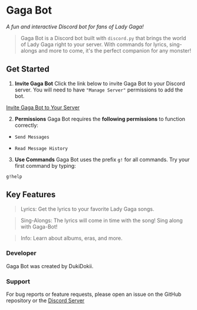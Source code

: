 # Gaga Bot
*A fun and interactive Discord bot for fans of Lady Gaga!*

> Gaga Bot is a Discord bot built with `discord.py` that brings the world of Lady Gaga right to your server. With commands for lyrics, sing-alongs and more to come, it's the perfect companion for any monster!

## Get Started
1. **Invite Gaga Bot**
Click the link below to invite Gaga Bot to your Discord server. You will need to have `"Manage Server"` permissions to add the bot.

[Invite Gaga Bot to Your Server]()

2. **Permissions**
Gaga Bot requires the **following permissions** to function correctly:

- `Send Messages`

- `Read Message History`

3. **Use Commands**
Gaga Bot uses the prefix `g!` for all commands. Try your first command by typing:

```
g!help
```

## Key Features

> Lyrics: Get the lyrics to your favorite Lady Gaga songs.

> Sing-Alongs: The lyrics will come in time with the song! Sing along with Gaga-Bot!

> Info: Learn about albums, eras, and more.

### Developer
Gaga Bot was created by DukiDokii.

### Support
For bug reports or feature requests, please open an issue on the GitHub repository or the [Discord Server](https://discord.gg/t5Qmgmrmdq)
